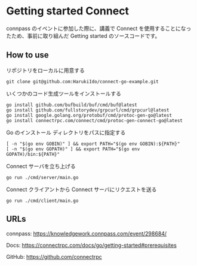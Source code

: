 # Getting started Connect

connpass のイベントに参加した際に、講義で Connect を使用することになったため、事前に取り組んだ Getting started のソースコードです。

## How to use

リポジトリをローカルに用意する

```
git clone git@github.com:HarukiIdo/connect-go-example.git
```

いくつかのコード生成ツールをインストールする

```
go install github.com/bufbuild/buf/cmd/buf@latest
go install github.com/fullstorydev/grpcurl/cmd/grpcurl@latest
go install google.golang.org/protobuf/cmd/protoc-gen-go@latest
go install connectrpc.com/connect/cmd/protoc-gen-connect-go@latest
```

Go のインストール ディレクトリをパスに指定する

```
[ -n "$(go env GOBIN)" ] && export PATH="$(go env GOBIN):${PATH}"
[ -n "$(go env GOPATH)" ] && export PATH="$(go env GOPATH)/bin:${PATH}"
```

Connect サーバを立ち上げる

```
go run ./cmd/server/main.go
```

Connect クライアントから Connect サーバにリクエストを送る

```
go run ./cmd/client/main.go
```

## URLs

connpass: https://knowledgework.connpass.com/event/298684/

Docs: https://connectrpc.com/docs/go/getting-started#prerequisites

GitHub: https://github.com/connectrpc

